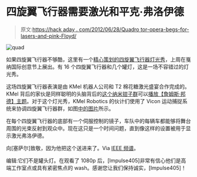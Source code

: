 # 四旋翼飞行器需要激光和平克·弗洛伊德

> 原文:[https://hack aday . com/2012/06/28/Quadro tor-opera-begs-for-lasers-and-pink-Floyd/](https://hackaday.com/2012/06/28/quadrotor-opera-begs-for-lasers-and-pink-floyd/)

![](../Images/6aa89d0548179151b5e2146d37957220.png "quad")

如果四旋翼飞行器不够酷，这里有一个[精心策划的四旋翼飞行器灯光秀](http://www.youtube.com/watch?v=cseTX_rW3uM)，上周在戛纳国际创意节上展出。有 16 个四旋翼飞行器和几个罐灯，这是一场不容错过的灯光秀。

这场四旋翼飞行器表演是由 KMel 机器人公司和 T2 棉花糖激光盛宴合作完成的。KMel 背后的家伙是同样聪明的头脑背后的[这个纳米钳子群](http://hackaday.com/2012/02/03/dog-pod-grid-one-step-closer-to-reality/)可以[播放【詹姆斯·邦德】主题](http://hackaday.com/2012/03/04/quadrotor-squadron-plays-the-james-bond-theme-song-in-preparation-for-world-domination/)。对于这个灯光秀，KMel Robotics 的伙计们使用了 Vicon 运动捕捉系统来协调四旋翼飞行器群，如图[中的图片](http://kmelrobotics.com/kmel_nano_quads.jpg)所示。

在每个四旋翼飞行器的底部有一个伺服控制的镜子，车队中的每辆车都能够将舞台周围的光束反射到观众中。现在这只是一个时间问题，直到像这样的设置被用于显示激光弗洛伊德。

向[塞萨尔]致敬，因为他把这个送进来了。Via [IEEE 频谱](http://spectrum.ieee.org/automaton/robotics/artificial-intelligence/watch-this-mindblowing-quadrotor-performance)。

编辑:它们不是罐头灯。在观看了 1080p 后，[Impulse405]非常有信心他们是高端工作室点或具有紧密焦点的 wash。感谢您让我们保持诚实，[Impulse405]！